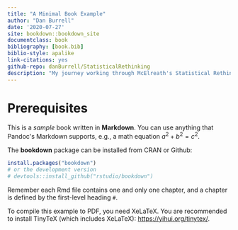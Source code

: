 ```yaml
--- 
title: "A Minimal Book Example"
author: "Dan Burrell"
date: '2020-07-27'
site: bookdown::bookdown_site
documentclass: book
bibliography: [book.bib]
biblio-style: apalike
link-citations: yes
github-repo: danBurrell/StatisticalRethinking
description: "My journey working through McElreath's Statistical Rethinking text"
---
```


# Prerequisites

This is a _sample_ book written in **Markdown**. You can use anything that Pandoc's Markdown supports, e.g., a math equation $a^2 + b^2 = c^2$.

The **bookdown** package can be installed from CRAN or Github:


```r
install.packages("bookdown")
# or the development version
# devtools::install_github("rstudio/bookdown")
```

Remember each Rmd file contains one and only one chapter, and a chapter is defined by the first-level heading `#`.

To compile this example to PDF, you need XeLaTeX. You are recommended to install TinyTeX (which includes XeLaTeX): <https://yihui.org/tinytex/>.


